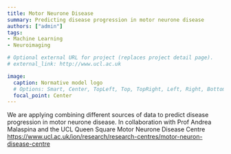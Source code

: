 ```yaml
---
title: Motor Neurone Disease
summary: Predicting disease progression in motor neurone disease 
authors: ["admin"]
tags:
- Machine Learning
- Neuroimaging

# Optional external URL for project (replaces project detail page).
# external_link: http://www.ucl.ac.uk

image:
  caption: Normative model logo
  # Options: Smart, Center, TopLeft, Top, TopRight, Left, Right, BottomLeft, Bottom, BottomRight
  focal_point: Center
---
```


We are applying combining different sources of data to predict disease progression in motor neurone disease. In collaboration with Prof Andrea Malaspina and the UCL Queen Square Motor Neurone Disease Centre https://www.ucl.ac.uk/ion/research/research-centres/motor-neuron-disease-centre

